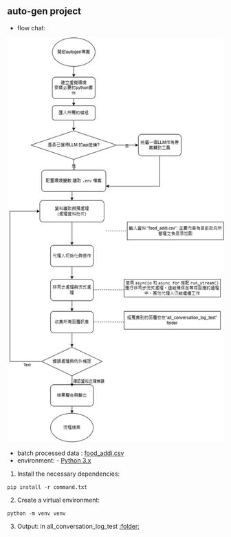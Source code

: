 ## auto-gen project
- flow chat: 


![image](https://github.com/41171119H/Data-Structure/blob/main/hw1/autogen.drawio.png)

- batch processed data : [food_addi.csv](https://github.com/41171119H/Data-Structure/blob/main/hw1/food_addi.csv)
- environment: - [Python 3.x](https://www.python.org/downloads/)
1. Install the necessary dependencies:
```
pip install -r command.txt
```
2. Create a virtual environment:
```
python -m venv venv
```

3. Output: in all_conversation_log_test [:folder:](https://github.com/41171119H/Data-Structure/tree/main/hw1/all_conversation_log_test)
